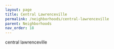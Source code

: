 ```yaml
---
layout: page
title: Central Lawrenceville 
permalink: /neighborhoods/central-lawrenceville
parent: Neighborhoods
nav_order: 18
---
```


central lawrenceville